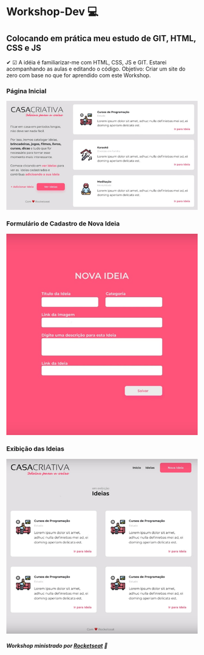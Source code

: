 # Workshop-Dev :computer:

## Colocando em prática meu estudo de GIT, HTML, CSS e JS 
✔ ☑
A idéia é familiarizar-me com HTML, CSS, JS e GIT. Estarei acompanhando as aulas e editando o código.
Objetivo: Criar um site do zero com base no que for aprendido com este Workshop. 

### Página Inicial
![](/template/template1.jpg)

### Formulário de Cadastro de Nova Ideia
![](/template/template2.jpg)

### Exibição das Ideias
![](/template/template3.jpg)

##### Workshop ministrado por [Rocketseat](https://rocketseat.com.br) :rocket:

